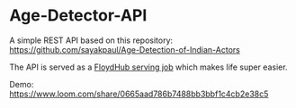 # Age-Detector-API
A simple REST API based on this repository: https://github.com/sayakpaul/Age-Detection-of-Indian-Actors

The API is served as a [FloydHub serving job](https://docs.floydhub.com/guides/serving/) which makes life super easier. 

Demo: https://www.loom.com/share/0665aad786b7488bb3bbf1c4cb2e38c5

